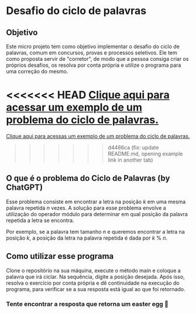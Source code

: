 # Desafio do ciclo de palavras

## Objetivo
Este micro projeto tem como objetivo implementar o desafio do ciclo de palavras, comum em concursos, 
provas e processos seletivos. Ele tem como proposta servir de "corretor", de modo que a pessoa consiga
criar os próprios desafios, os resolva por conta própria e utilize o programa para uma correção do mesmo.

<<<<<<< HEAD
<a href="https://www.youtube.com/watch?v=75MdLJI2_g8" target="_blank">Clique aqui para acessar um exemplo de um problema do ciclo de palavras.</a> 
=======
<a href="https://www.youtube.com/watch?v=75MdLJI2_g8" target="_blank">Clique aqui para acessas um exemplo de um problema do ciclo de palavras.</a> 
>>>>>>> d4486ca (fix: update README.md, opening example link in another tab)

## O que é o problema do Ciclo de Palavras (by ChatGPT)

Esse problema consiste em encontrar a letra na posição _k_ em uma mesma palavra repetida _n_ vezes. 
A solução para esse problema envolve a utilização do operador módulo para determinar em qual posição 
da palavra repetida a letra se encontra. 

Por exemplo, se a palavra tem tamanho _n_ e queremos encontrar a letra na posição _k_, a posição da letra na 
palavra repetida é dada por _k_ % _n_. 

## Como utilizar esse programa

Clone o repositório na sua máquina, execute o método main e coloque a palavra que irá ciclar. Na sequência,
digite a posição desejada. Após isso, resolva o exercício por conta própria e dê continuidade na execução
do programa, para verificar se a sua resposta está igual ao que foi retornado.

### Tente encontrar a resposta que retorna um easter egg 🖖
